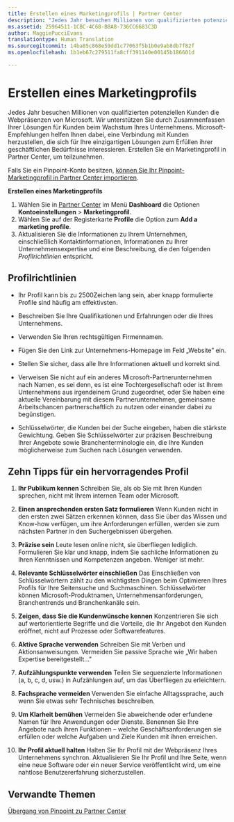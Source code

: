 ```yaml
---
title: Erstellen eines Marketingprofils | Partner Center
description: "Jedes Jahr besuchen Millionen von qualifizierten potenziellen Kunden die Webpräsenzen von Microsoft."
ms.assetid: 25964511-1CBC-4C68-B8A8-736CC6683C3D
author: MaggiePucciEvans
translationtype: Human Translation
ms.sourcegitcommit: 14ba85c868e59dd1c77063f5b1b0e9ab8db7f82f
ms.openlocfilehash: 1b1eb67c279511fa8cff391140e00145b186601d

---
```


# Erstellen eines Marketingprofils


Jedes Jahr besuchen Millionen von qualifizierten potenziellen Kunden die Webpräsenzen von Microsoft. Wir unterstützen Sie durch Zusammenfassen Ihrer Lösungen für Kunden beim Wachstum Ihres Unternehmens. Microsoft-Empfehlungen helfen Ihnen dabei, eine Verbindung mit Kunden herzustellen, die sich für Ihre einzigartigen Lösungen zum Erfüllen ihrer geschäftlichen Bedürfnisse interessieren. Erstellen Sie ein Marketingprofil in Partner Center, um teilzunehmen.

Falls Sie ein Pinpoint-Konto besitzen, [können Sie Ihr Pinpoint-Marketingprofil in Partner Center importieren](importing-pinpoint-profiles-into-partner-center.md).

**Erstellen eines Marketingprofils**

1.  Wählen Sie in [Partner Center](http://go.microsoft.com/fwlink/p/?LinkId=808956) im Menü **Dashboard** die Optionen **Kontoeinstellungen** &gt; **Marketingprofil**.
2.  Wählen Sie auf der Registerkarte **Profile** die Option zum **Add a marketing profile**.
3.  Aktualisieren Sie die Informationen zu Ihrem Unternehmen, einschließlich Kontaktinformationen, Informationen zu Ihrer Unternehmensexpertise und eine Beschreibung, die den folgenden *Profilrichtlinien* entspricht.

## Profilrichtlinien


-   Ihr Profil kann bis zu 2500Zeichen lang sein, aber knapp formulierte Profile sind häufig am effektivsten.

-   Beschreiben Sie Ihre Qualifikationen und Erfahrungen oder die Ihres Unternehmens.

-   Verwenden Sie Ihren rechtsgültigen Firmennamen.

-   Fügen Sie den Link zur Unternehmens-Homepage im Feld „Website” ein.

-   Stellen Sie sicher, dass alle Ihre Informationen aktuell und korrekt sind.

-   Verweisen Sie nicht auf ein anderes Microsoft-Partnerunternehmen nach Namen, es sei denn, es ist eine Tochtergesellschaft oder ist Ihrem Unternehmens aus irgendeinem Grund zugeordnet, oder Sie haben eine aktuelle Vereinbarung mit diesem Partnerunternehmen, gemeinsame Arbeitschancen partnerschaftlich zu nutzen oder einander dabei zu begünstigen.

-   Schlüsselwörter, die Kunden bei der Suche eingeben, haben die stärkste Gewichtung. Geben Sie Schlüsselwörter zur präzisen Beschreibung Ihrer Angebote sowie Branchenterminologie ein, die Ihre Kunden möglicherweise zum Suchen nach Lösungen verwenden.

## Zehn Tipps für ein hervorragendes Profil


1.  **Ihr Publikum kennen** Schreiben Sie, als ob Sie mit Ihren Kunden sprechen, nicht mit Ihrem internen Team oder Microsoft.

2.  **Einen ansprechenden ersten Satz formulieren** Wenn Kunden nicht in den ersten zwei Sätzen erkennen können, dass Sie über das Wissen und Know-how verfügen, um ihre Anforderungen erfüllen, werden sie zum nächsten Partner in den Suchergebnissen übergehen.

3.  **Präzise sein** Leute lesen online nicht, sie überfliegen lediglich. Formulieren Sie klar und knapp, indem Sie sachliche Informationen zu Ihren Kenntnissen und Kompetenzen angeben. Weniger ist mehr.

4.  **Relevante Schlüsselwörter einschließen** Das Einschließen von Schlüsselwörtern zählt zu den wichtigsten Dingen beim Optimieren Ihres Profils für Ihre Seitensuche und Suchmaschinen. Schlüsselwörter können Microsoft-Produktnamen, Unternehmensanforderungen, Branchentrends und Branchenkanäle sein.

5.  **Zeigen, dass Sie die Kundenwünsche kennen** Konzentrieren Sie sich auf wertorientierte Begriffe und die Vorteile, die Ihr Angebot den Kunden eröffnet, nicht auf Prozesse oder Softwarefeatures.

6.  **Aktive Sprache verwenden** Schreiben Sie mit Verben und Aktionsanweisungen. Vermeiden Sie passive Sprache wie „Wir haben Expertise bereitgestellt..."

7.  **Aufzählungspunkte verwenden** Teilen Sie sequenzierte Informationen (a, b, c, d, usw.) in Aufzählungen auf, um das Überfliegen zu erleichtern.

8.  **Fachsprache vermeiden** Verwenden Sie einfache Alltagssprache, auch wenn Sie etwas sehr Technisches beschreiben.

9.  **Um Klarheit bemühen** Vermeiden Sie abweichende oder erfundene Namen für Ihre Anwendungen oder Dienste. Benennen Sie Ihre Angebote nach ihren Funktionen – welche Geschäftsanforderungen sie erfüllen oder welche Aufgaben und Ziele Kunden mit ihnen erreichen.

10. **Ihr Profil aktuell halten** Halten Sie Ihr Profil mit der Webpräsenz Ihres Unternehmens synchron. Aktualisieren Sie Ihr Profil und Ihre Seite, wenn eine neue Software oder ein neuer Service veröffentlicht wird, um eine nahtlose Benutzererfahrung sicherzustellen.

## Verwandte Themen


[Übergang von Pinpoint zu Partner Center](importing-pinpoint-profiles-into-partner-center.md)

 

 






<!--HONumber=Nov16_HO4-->


